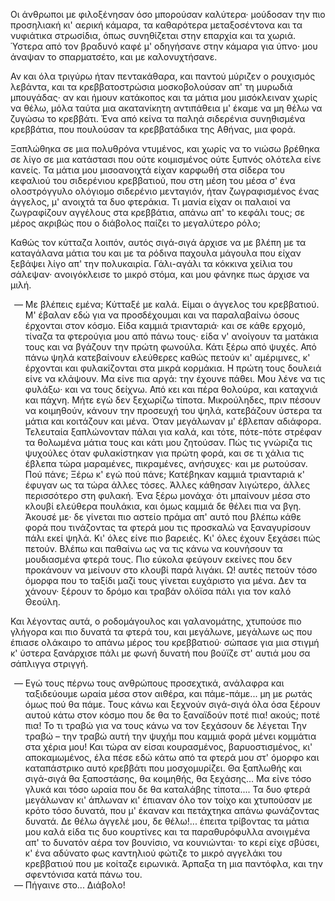 Οι άνθρωποι με φιλοξένησαν όσο μπορούσαν καλύτερα· μούδοσαν την πιο προσηλιακή κι' αερική κάμαρα, τα καθαρότερα
μεταξοσέντονα και τα νυφιάτικα στρωσίδια, όπως συνηθίζεται στην επαρχία και τα χωριά. Ύστερα από τον βραδυνό καφέ μ'
οδηγήσανε στην κάμαρα για ύπνο· μου άναψαν το σπαρματσέτο, και με καλονυχτήσανε.

Αν και όλα τριγύρω ήταν πεντακάθαρα, και παντού μύριζεν ο ρουχισμός λεβάντα, και τα κρεββατοστρώσια μοσκοβολούσαν απ' τη
μυρωδιά μπουγάδας· αν και ήμουν κατάκοπος και τα μάτια μου μισόκλειναν χωρίς να θέλω, μόλα ταύτα μια ακατανίκητη
αντιπάθεια μ' έκαμε να μη θέλω να ζυγώσω το κρεββάτι. Ένα από κείνα τα παληά σιδερένια συνηθισμένα κρεββάτια, που
πουλούσαν τα κρεββατάδικα της Αθήνας, μια φορά.

Ξαπλώθηκα σε μια πολυθρόνα ντυμένος, και χωρίς να το νιώσω βρέθηκα σε λίγο σε μια κατάστασι που ούτε κοιμισμένος ούτε
ξυπνός ολότελα είνε κανείς. Τα μάτια μου μισοανοιχτά είχαν καρφωθή στα σίδερα του κεφαλιού του σιδερένιου κρεββατιού,
που στη μέση του μέσα σ' ένα ολοστρόγγυλο ολόγιομο σιδερένιο μενταγιόν, ήταν ζωγραφισμένος ένας άγγελος, μ' ανοιχτά τα
δυο φτεράκια. Τι μανία είχαν οι παλαιοί να ζωγραφίζουν αγγέλους στα κρεββάτια, απάνω απ' το κεφάλι τους; σε μέρος
ακριβώς που ο διάβολος παίζει το μεγαλύτερο ρόλο;

Καθώς τον κύτταζα λοιπόν, αυτός σιγά-σιγά άρχισε να με βλέπη με τα καταγάλανα μάτια του και με τα ρόδινα παχουλα μάγουλα
που είχαν ξεβάψει λίγο απ' την πολυκαιρία. Γάλι-αγάλι τα κόκκινα χείλια του σάλεψαν· ανοιγόκλεισε το μικρό στόμα, και
μου φάνηκε πως άρχισε να μιλή.

<ol style="list-style-type: '&mdash; '">
  <li>
    Με βλέπεις εμένα; Κύτταξέ με καλά. Είμαι ο άγγελος του κρεββατιού. Μ' έβαλαν εδώ για να προσδέχουμαι και να
    παραλαβαίνω όσους έρχονται στον κόσμο. Είδα καμμιά τριανταριά· και σε κάθε ερχομό, τίναζα τα φτερούγια μου από πάνω
    τους· είδα ν' ανοίγουν τα ματάκια τους και να βγάζουν την πρώτη φωνούλα. Κάτι ξέρω από ψυχές. Από πάνω ψηλά
    κατεβαίνουν ελεύθερες καθώς πετούν κι' αμέριμνες, κ' έρχονται και φυλακίζονται στα μικρά κορμάκια. Η πρώτη τους
    δουλειά είνε να κλάψουν. Μα είνε πια αργά: την έχουνε πάθει. Μου λένε να τις φυλάξω· και να τους δείχνω. Από κει και
    πέρα θολούρα, και καταχνιά και πάχνη. Μήτε εγώ δεν ξεχωρίζω τίποτα. Μικρούληδες, πριν πέσουν να κοιμηθούν, κάνουν
    την προσευχή του ψηλά, κατεβάζουν ύστερα τα μάτια και κοιτάζουν και μένα. Όταν μεγάλωναν μ' έβλεπαν αδιάφορα.
    Τελευταία ξαπλώνονταν πάλαι για καλά, και τότε, πότε-πότε στρέφαν τα θολωμένα μάτια τους και κάτι μου ζητούσαν. Πώς
    τις γνώριζα τις ψυχούλες όταν φυλακίστηκαν για πρώτη φορά, και σε τι χάλια τις έβλεπα τώρα μαραμένες, πικραμένες,
    ανήσυχες· και με ρωτούσαν. Πού πάνε; Ξέρω κ' εγώ πού πάνε; Κατέβηκαν καμμιά τριανταριά κ' έφυγαν ως τα τώρα άλλες
    τόσες. Άλλες κάθησαν λιγώτερο, άλλες περισσότερο στη φυλακή. Ένα ξέρω μονάχα· ότι μπαίνουν μέσα στο κλουβί ελεύθερα
    πουλάκια, και όμως καμμιά δε θέλει πια να βγη. Άκουσέ με· δε γίνεται πιο αστείο πράμα απ' αυτό που βλέπω κάθε φορά
    που τινάζοντας τα φτερά μου τις προσκαλώ να ξαναγυρίσουν πάλι εκεί ψηλά. Κι' όλες είνε πιο βαρειές. Κι' όλες έχουν
    ξεχάσει πώς πετούν. Βλέπω και παθαίνω ως να τις κάνω να κουνήσουν τα μουδιασμένα φτερά τους. Πιο εύκολα φεύγουν
    εκείνες που δεν προκάνουν να μείνουν στο κλουβί παρά λιγάκι. Ω! αυτές πετούν τόσο όμορφα που το ταξίδι μαζί τους
    γίνεται ευχάριστο για μένα. Δεν τα χάνουν· ξέρουν το δρόμο και τραβάν ολόϊσα πάλι για τον καλό Θεούλη.
  </li>
</ol>

Και λέγοντας αυτά, ο ροδομάγουλος και γαλανομάτης, χτυπούσε πιο γλήγορα και πιο δυνατά τα φτερά του, και μεγάλωνε,
μεγάλωνε ως που έπιασε ολάκαιρο το απάνω μέρος του κρεββατιού· σώπασε για μια στιγμή κ' ύστερα ξανάρχισε πάλι με φωνή
δυνατή που βούϊζε στ' αυτιά μου σα σάπλιγγα στριγγή.

<ol style="list-style-type: '&mdash; '">
  <li>
    Εγώ τους πέρνω τους ανθρώπους προσεχτικά, ανάλαφρα και ταξιδεύουμε ωραία μέσα στον αιθέρα, και πάμε-πάμε... μη με
    ρωτάς όμως πού θα πάμε. Τους κάνω και ξεχνούν σιγά-σιγά όλα όσα ξέρουν αυτού κάτω στον κόσμο που δε θα το ξαναϊδούν
    ποτέ πια! ακούς; ποτέ πια! Το τι τραβώ για να τους κάνω να τον ξεχάσουν δε λέγεται Την τραβώ &ndash; την τραβώ αυτή
    την ψυχήμ που καμμιά φορά μένει κομμάτια στα χέρια μου! Και τώρα αν είσαι κουρασμένος, βαρυοστισμένος, κι'
    αποκαμωμένος, έλα πέσε εδώ κάτω από τα φτερά μου στ' όμορφο και καταπάστρικο αυτό κρεββάτι που μοσχομυρίζει. Θα
    ξαπλωθής και σιγά-σιγά θα ξαποστάσης, θα κοιμηθής, θα ξεχάσης... Μα είνε τόσο γλυκά και τόσο ωραία που δε θα
    καταλάβης τίποτα.... Τα δυο φτερά μεγάλωναν κι' άπλωναν κι' έπιαναν όλο τον τοίχο και χτυπούσαν με κρότο τόσο
    δυνατά, που μ' έκαναν και πετάχτηκα απάνω φωνάζοντας δυνατά. Δε θέλω άγγελέ μου, δε θέλω!... έπειτα τρίβοντας τα
    μάτια μου καλά είδα τις δυο κουρτίνες και τα παραθυρόφυλλα ανοιγμένα απ' το δυνατόν αέρα τον βουνίσιο, να
    κουνιώνται· το κερί είχε σβύσει, κ' ένα αδύνατο φως καντηλιού φώτιζε το μικρό αγγελάκι του κρεββατιού που με κοίταζε
    ειρωνικά. Άρπαξα τη μια παντόφλα, και την σφεντόνισα κατά πάνω του.
  </li>
  <li>Πήγαινε στο... Διάβολο!</li>
</ol>
